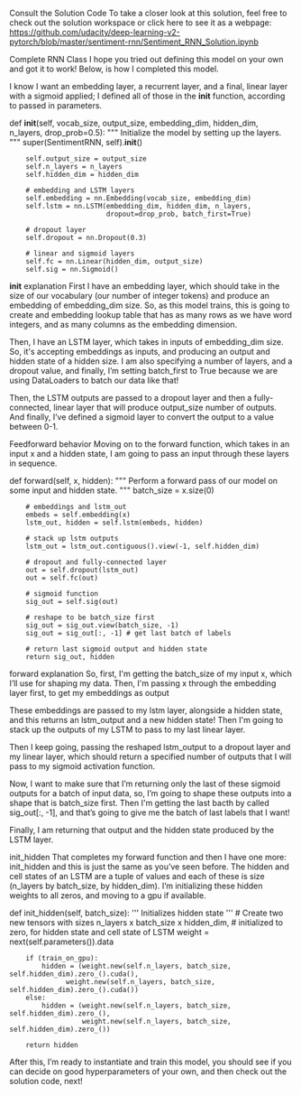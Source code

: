 Consult the Solution Code
To take a closer look at this solution, feel free to check out the solution workspace or click here to see it as a webpage: https://github.com/udacity/deep-learning-v2-pytorch/blob/master/sentiment-rnn/Sentiment_RNN_Solution.ipynb

Complete RNN Class
I hope you tried out defining this model on your own and got it to work! Below, is how I completed this model.

I know I want an embedding layer, a recurrent layer, and a final, linear layer with a sigmoid applied; I defined all of those in the __init__ function, according to passed in parameters.

def __init__(self, vocab_size, output_size, embedding_dim, hidden_dim, n_layers, drop_prob=0.5):
        """
        Initialize the model by setting up the layers.
        """
        super(SentimentRNN, self).__init__()

        self.output_size = output_size
        self.n_layers = n_layers
        self.hidden_dim = hidden_dim

        # embedding and LSTM layers
        self.embedding = nn.Embedding(vocab_size, embedding_dim)
        self.lstm = nn.LSTM(embedding_dim, hidden_dim, n_layers,
                            dropout=drop_prob, batch_first=True)

        # dropout layer
        self.dropout = nn.Dropout(0.3)

        # linear and sigmoid layers
        self.fc = nn.Linear(hidden_dim, output_size)
        self.sig = nn.Sigmoid()
__init__ explanation
First I have an embedding layer, which should take in the size of our vocabulary (our number of integer tokens) and produce an embedding of embedding_dim size. So, as this model trains, this is going to create and embedding lookup table that has as many rows as we have word integers, and as many columns as the embedding dimension.

Then, I have an LSTM layer, which takes in inputs of embedding_dim size. So, it's accepting embeddings as inputs, and producing an output and hidden state of a hidden size. I am also specifying a number of layers, and a dropout value, and finally, I’m setting batch_first to True because we are using DataLoaders to batch our data like that!

Then, the LSTM outputs are passed to a dropout layer and then a fully-connected, linear layer that will produce output_size number of outputs. And finally, I’ve defined a sigmoid layer to convert the output to a value between 0-1.

Feedforward behavior
Moving on to the forward function, which takes in an input x and a hidden state, I am going to pass an input through these layers in sequence.

def forward(self, x, hidden):
        """
        Perform a forward pass of our model on some input and hidden state.
        """
        batch_size = x.size(0)

        # embeddings and lstm_out
        embeds = self.embedding(x)
        lstm_out, hidden = self.lstm(embeds, hidden)

        # stack up lstm outputs
        lstm_out = lstm_out.contiguous().view(-1, self.hidden_dim)

        # dropout and fully-connected layer
        out = self.dropout(lstm_out)
        out = self.fc(out)

        # sigmoid function
        sig_out = self.sig(out)

        # reshape to be batch_size first
        sig_out = sig_out.view(batch_size, -1)
        sig_out = sig_out[:, -1] # get last batch of labels

        # return last sigmoid output and hidden state
        return sig_out, hidden
forward explanation
So, first, I'm getting the batch_size of my input x, which I’ll use for shaping my data. Then, I'm passing x through the embedding layer first, to get my embeddings as output

These embeddings are passed to my lstm layer, alongside a hidden state, and this returns an lstm_output and a new hidden state! Then I'm going to stack up the outputs of my LSTM to pass to my last linear layer.

Then I keep going, passing the reshaped lstm_output to a dropout layer and my linear layer, which should return a specified number of outputs that I will pass to my sigmoid activation function.

Now, I want to make sure that I’m returning only the last of these sigmoid outputs for a batch of input data, so, I’m going to shape these outputs into a shape that is batch_size first. Then I'm getting the last bacth by called
sig_out[:, -1], and that’s going to give me the batch of last labels that I want!

Finally, I am returning that output and the hidden state produced by the LSTM layer.

init_hidden
That completes my forward function and then I have one more: init_hidden and this is just the same as you’ve seen before. The hidden and cell states of an LSTM are a tuple of values and each of these is size (n_layers by batch_size, by hidden_dim). I’m initializing these hidden weights to all zeros, and moving to a gpu if available.

def init_hidden(self, batch_size):
        ''' Initializes hidden state '''
        # Create two new tensors with sizes n_layers x batch_size x hidden_dim,
        # initialized to zero, for hidden state and cell state of LSTM
        weight = next(self.parameters()).data

        if (train_on_gpu):
            hidden = (weight.new(self.n_layers, batch_size, self.hidden_dim).zero_().cuda(),
                  weight.new(self.n_layers, batch_size, self.hidden_dim).zero_().cuda())
        else:
            hidden = (weight.new(self.n_layers, batch_size, self.hidden_dim).zero_(),
                      weight.new(self.n_layers, batch_size, self.hidden_dim).zero_())

        return hidden
After this, I’m ready to instantiate and train this model, you should see if you can decide on good hyperparameters of your own, and then check out the solution code, next!

